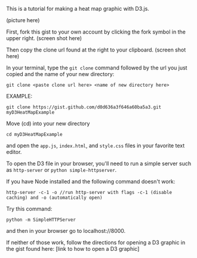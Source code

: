 This is a tutorial for making a heat map graphic with D3.js.

(picture here)

First, fork this gist to your own account by clicking the fork symbol in the upper right.
(screen shot here)

Then copy the clone url found at the right to your clipboard.
(screen shot here)

In your terminal, type the
` git clone `
command followed by the url you just copied and the name of your new directory:

```
git clone <paste clone url here> <name of new directory here>
```
EXAMPLE:

```
git clone https://gist.github.com/d0d636a3f646a60ba5a3.git myD3HeatMapExample
```
Move (cd) into your new directory
```
cd myD3HeatMapExample
```
and open the `app.js`, `index.html`, and `style.css` files in your favorite text editor.

To open the D3 file in your browser, you'll need to run a simple server such as `http-server` or `python simple-httpserver`.

If you have Node installed and the following command doesn't work:
```
http-server -c-1 -o //run http-server with flags -c-1 (disable caching) and -o (automatically open)
```
Try this command:
```
python -m SimpleHTTPServer
```
and then in your browser go to localhost://8000.

If neither of those work, follow the directions for opening a D3 graphic in the gist found here: [link to how to open a D3 graphic]
 
